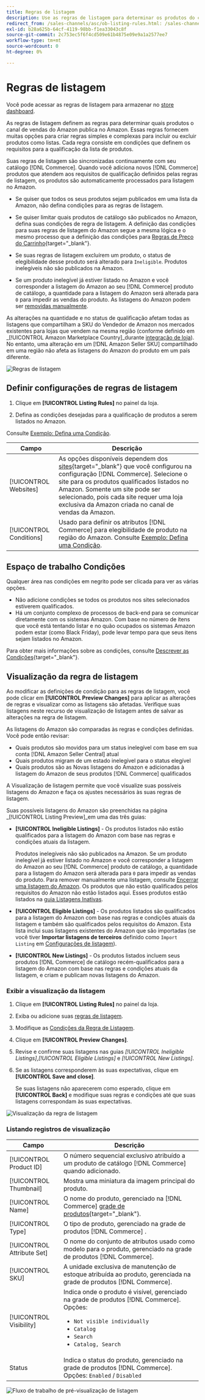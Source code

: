 ```yaml
---
title: Regras de listagem
description: Use as regras de listagem para determinar os produtos do catálogo de comércio publicados como listagens do Amazon Marketplace.
redirect_from: /sales-channels/asc/ob-listing-rules.html: /sales-channels/asc/ob-listing-preview.html: /sales-channels/asc/listing-rule-preview.html: 
exl-id: b28a625b-64cf-4119-98bb-f1ea33043c8f
source-git-commit: 2c753ec5f6f4cd509e61b4875e09e9a1a2577ee7
workflow-type: tm+mt
source-wordcount: 0
ht-degree: 0%

---
```


# Regras de listagem

Você pode acessar as regras de listagem para armazenar no [store dashboard](./amazon-store-dashboard.md).

As regras de listagem definem as regras para determinar quais produtos o canal de vendas do Amazon publica no Amazon. Essas regras fornecem muitas opções para criar regras simples e complexas para incluir ou excluir produtos como listas. Cada regra consiste em condições que definem os requisitos para a qualificação da lista de produtos.

Suas regras de listagem são sincronizadas continuamente com seu catálogo [!DNL Commerce]. Quando você adiciona novos [!DNL Commerce] produtos que atendem aos requisitos de qualificação definidos pelas regras de listagem, os produtos são automaticamente processados para listagem no Amazon.

- Se quiser que todos os seus produtos sejam publicados em uma lista da Amazon, não defina condições para as regras de listagem.

- Se quiser limitar quais produtos de catálogo são publicados no Amazon, defina suas condições de regra de listagem. A definição das condições para suas regras de listagem do Amazon segue a mesma lógica e o mesmo processo que a definição das condições para [Regras de Preço do Carrinho](https://docs.magento.com/user-guide/marketing/price-rules-cart.html){target=&quot;_blank&quot;}.

- Se suas regras de listagem excluírem um produto, o status de elegibilidade desse produto será alterado para `Ineligible`. Produtos inelegíveis não são publicados na Amazon.

- Se um produto inelegível já estiver listado no Amazon e você corresponder a listagem do Amazon ao seu [!DNL Commerce] produto de catálogo, a quantidade para a listagem do Amazon será alterada para `0` para impedir as vendas do produto. As listagens do Amazon podem ser [removidas manualmente](./end-listings-manually.md).

As alterações na quantidade e no status de qualificação afetam todas as listagens que compartilham a SKU do Vendedor de Amazon nos mercados existentes para lojas que vendem na mesma região (conforme definido em _[!UICONTROL Amazon Marketplace Country]_durante [integração de loja](./store-integration.md)). No entanto, uma alteração em um [!DNL Amazon Seller SKU] compartilhado em uma região não afeta as listagens do Amazon do produto em um país diferente.

![Regras de listagem](assets/ob-listing-rules.png)

## Definir configurações de regras de listagem

1. Clique em **[!UICONTROL Listing Rules]** no painel da loja.

1. Defina as condições desejadas para a qualificação de produtos a serem listados no Amazon.

Consulte [Exemplo: Defina uma Condição](./ob-define-condition-example.md).

| Campo | Descrição |
|---|---|
| [!UICONTROL Websites] | As opções disponíveis dependem dos [sites](https://docs.magento.com/user-guide/stores/websites-stores-views.html){target=&quot;_blank&quot;} que você configurou na configuração [!DNL Commerce]. Selecione o site para os produtos qualificados listados no Amazon. Somente um site pode ser selecionado, pois cada site requer uma loja exclusiva da Amazon criada no canal de vendas da Amazon. |
| [!UICONTROL Conditions] | Usado para definir os atributos [!DNL Commerce] para elegibilidade de produto na região do Amazon. Consulte [Exemplo: Defina uma Condição](./ob-define-condition-example.md). |

## Espaço de trabalho Condições

Qualquer área nas condições em negrito pode ser clicada para ver as várias opções.

- Não adicione condições se todos os produtos nos sites selecionados estiverem qualificados.
- Há um conjunto complexo de processos de back-end para se comunicar diretamente com os sistemas Amazon. Com base no número de itens que você está tentando listar e no quão ocupados os sistemas Amazon podem estar (como Black Friday), pode levar tempo para que seus itens sejam listados no Amazon.

Para obter mais informações sobre as condições, consulte [Descrever as Condições](https://docs.magento.com/user-guide/marketing/price-rules-cart.html){target=&quot;_blank&quot;}.

## Visualização da regra de listagem

Ao modificar as definições de condição para as regras de listagem, você pode clicar em **[!UICONTROL Preview Changes]** para aplicar as alterações de regras e visualizar como as listagens são afetadas. Verifique suas listagens neste recurso de visualização de listagem antes de salvar as alterações na regra de listagem.

As listagens do Amazon são comparadas às regras e condições definidas. Você pode então revisar:

- Quais produtos são movidos para um status inelegível com base em sua conta [!DNL Amazon Seller Central] atual
- Quais produtos migram de um estado inelegível para o status elegível
- Quais produtos são as Novas listagens do Amazon e adicionadas à listagem do Amazon de seus produtos [!DNL Commerce] qualificados

A Visualização de listagem permite que você visualize suas possíveis listagens do Amazon e faça os ajustes necessários às suas regras de listagem.

Suas possíveis listagens do Amazon são preenchidas na página _[!UICONTROL Listing Preview]_em uma das três guias:

- **[!UICONTROL Ineligible Listings]** - Os produtos listados não estão qualificados para a listagem do Amazon com base nas regras e condições atuais da listagem.

   Produtos inelegíveis não são publicados na Amazon. Se um produto inelegível já estiver listado no Amazon e você corresponder a listagem do Amazon ao seu [!DNL Commerce] produto de catálogo, a quantidade para a listagem do Amazon será alterada para `0` para impedir as vendas do produto. Para remover manualmente uma listagem, consulte [Encerrar uma listagem do Amazon](./end-listings-manually.md). Os produtos que não estão qualificados pelos requisitos do Amazon não estão listados aqui. Esses produtos estão listados na [guia Listagens Inativas](./inactive-listings.md).

- **[!UICONTROL Eligible Listings]** - Os produtos listados são qualificados para a listagem do Amazon com base nas regras e condições atuais da listagem e também são qualificados pelos requisitos do Amazon. Esta lista inclui suas listagens existentes do Amazon que são importadas (se você tiver **Importar listagens de terceiros** definido como `Import Listing` em [Configurações de listagem](./third-party-listing-settings.md)).

- **[!UICONTROL New Listings]** - Os produtos listados incluem seus produtos  [!DNL Commerce] de catálogo recém-qualificados para a listagem do Amazon com base nas regras e condições atuais da listagem, e criam e publicam novas listagens do Amazon.

### Exibir a visualização da listagem

1. Clique em **[!UICONTROL Listing Rules]** no painel da loja.

1. Exiba ou adicione suas [regras de listagem](./listing-rules.md).

1. Modifique as [Condições da Regra de Listagem](./ob-define-condition-example.md).

1. Clique em **[!UICONTROL Preview Changes]**.

1. Revise e confirme suas listagens nas guias _[!UICONTROL Ineligible Listings]_,_[!UICONTROL Eligible Listings]_ e _[!UICONTROL New Listings]_.

1. Se as listagens corresponderem às suas expectativas, clique em **[!UICONTROL Save and close]**.

   Se suas listagens não aparecerem como esperado, clique em **[!UICONTROL Back]** e modifique suas regras e condições até que suas listagens correspondam às suas expectativas.

![Visualização da regra de listagem](assets/amazon-listing-rule-preview.png)

### Listando registros de visualização

| Campo | Descrição |
|--- |--- |
| [!UICONTROL Product ID] | O número sequencial exclusivo atribuído a um produto de catálogo [!DNL Commerce] quando adicionado. |
| [!UICONTROL Thumbnail] | Mostra uma miniatura da imagem principal do produto. |
| [!UICONTROL Name] | O nome do produto, gerenciado na [!DNL Commerce] [grade de produtos](https://docs.magento.com/user-guide/catalog/products.html){target=&quot;_blank&quot;}. |
| [!UICONTROL Type] | O tipo de produto, gerenciado na grade de produtos [!DNL Commerce] . |
| [!UICONTROL Attribute Set] | O nome do conjunto de atributos usado como modelo para o produto, gerenciado na grade de produtos [!DNL Commerce]. |
| [!UICONTROL SKU] | A unidade exclusiva de manutenção de estoque atribuída ao produto, gerenciada na grade de produtos [!DNL Commerce]. |
| [!UICONTROL Visibility] | Indica onde o produto é visível, gerenciado na grade de produtos [!DNL Commerce]. Opções:<ul><li>`Not visible individually`</li><li>`Catalog`</li><li>`Search`</li><li>`Catalog, Search`</li></ul> |
| Status | Indica o status do produto, gerenciado na grade de produtos [!DNL Commerce]. Opções: `Enabled` / `Disabled` |

![Fluxo de trabalho de pré-visualização de listagem](assets/listing-preview-flowchart.png)
